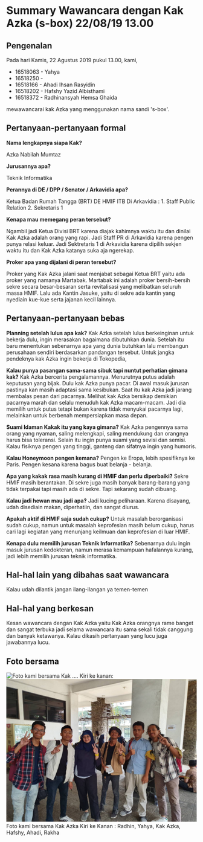 # Summary Wawancara dengan Kak Azka (s-box) 22/08/19 13.00

## Pengenalan

Pada hari Kamis, 22 Agustus 2019 pukul 13.00, kami,
- 16518063 - Yahya
- 16518250 -
- 16518166 - Ahadi Ihsan Rasyidin
- 16518202 - Hafshy Yazid Albisthami
- 16518372 - Radhinansyah Hemsa Ghaida

mewawancarai kak Azka yang menggunakan nama sandi 's-box'.


## Pertanyaan-pertanyaan formal

**Nama lengkapnya siapa Kak?**

Azka Nabilah Mumtaz

**Jurusannya apa?**

Teknik Informatika

**Perannya di DE / DPP / Senator / Arkavidia apa?**

Ketua Badan Rumah Tangga (BRT) DE HMIF ITB
Di Arkavidia : 1. Staff Public Relation
               2. Sekretaris 1

**Kenapa mau memegang peran tersebut?**

Ngambil jadi Ketua Divisi BRT karena diajak kahimnya waktu itu dan dinilai Kak Azka adalah orang yang rapi.
Jadi Staff PR di Arkavidia karena pengen punya relasi keluar.
Jadi Sektretaris 1 di Arkavidia karena dipilih sekjen waktu itu dan Kak Azka katanya suka aja ngerekap.

**Proker apa yang dijalani di peran tersebut?**

Proker yang Kak Azka jalani saat menjabat sebagai Ketua BRT yaitu ada proker yang namanya Martabak. Martabak ini adalah proker bersih-bersih sekre secara besar-besaran serta revitalisasi yang melibatkan seluruh massa HMIF. Lalu ada Kantin Jasuke, yaitu di sekre ada kantin yang nyediain kue-kue serta jajanan kecil lainnya.

## Pertanyaan-pertanyaan bebas

**Planning setelah lulus apa kak?**
Kak Azka setelah lulus berkeinginan untuk bekerja dulu, ingin merasakan bagaimana dibutuhkan dunia. Setelah itu baru menentukan sebenarnya apa yang dunia butuhkan lalu membangun perusahaan sendiri berdasarkan pandangan tersebut. Untuk jangka pendeknya kak Azka ingin bekerja di Tokopedia,

**Kalau punya pasangan sama-sama sibuk tapi nuntut perhatian gimana kak?**
Kak Azka bercerita pengalamannya. Menurutnya putus adalah keputusan yang bijak. Dulu kak Azka punya pacar. Di awal masuk jurusan pastinya kan masih adaptasi sama kesibukan. Saat itu kak Azka jadi jarang membalas pesan dari pacarnya. Melihat kak Azka bersikap demikian pacarnya marah dan selalu menuduh kak Azka macam-macam. Jadi dia memilih untuk putus tetapi bukan karena tidak menyukai pacarnya lagi, melainkan untuk berbenah mempersiapkan masa depan.

**Suami Idaman Kakak itu yang kaya gimana?**
Kak Azka pengennya sama orang yang nyaman, saling melengkapi, saling mendukung dan orangnya harus bisa toleransi. Selain itu ingin punya suami yang sevisi dan semisi. Kalau fisiknya pengen yang tinggi, ganteng dan sifatnya ingin yang humoris.

**Kalau Honeymoon pengen kemana?**
Pengen ke Eropa, lebih spesifiknya ke Paris. Pengen kesana karena bagus buat belanja - belanja.

**Apa yang kakak rasa masih kurang di HMIF dan perlu diperbaiki?**
Sekre HMIF masih berantakan. Di sekre juga masih banyak barang-barang yang tidak terpakai tapi masih ada di sekre. Tapi sekarang sudah dibuang.

**Kalau jadi hewan mau jadi apa?**
Jadi kucing peliharaan. Karena disayang, udah disediain makan, diperhatiin, dan sangat diurus.

**Apakah aktif di HMIF saja sudah cukup?**
Untuk masalah berorganisasi sudah cukup, namun untuk masalah keprofesian masih belum cukup, harus cari lagi kegiatan yang menunjang keilmuan dan keprofesian di luar HMIF.

**Kenapa dulu memilih jurusan Teknik Informatika?**
Sebenarnya dulu ingin masuk jurusan kedokteran, namun merasa kemampuan hafalannya kurang, jadi lebih memilih jurusan teknik informatika.

## Hal-hal lain yang dibahas saat wawancara

Kalau udah dilantik jangan ilang-ilangan ya temen-temen

## Hal-hal yang berkesan

Kesan wawancara dengan Kak Azka yaitu Kak Azka orangnya rame banget dan sangat terbuka jadi selama wawancara itu sama sekali tidak canggung dan banyak ketawanya. Kalau dikasih pertanyaan yang lucu juga jawabannya lucu.

## Foto bersama
![Foto kami bersama Kak .... Kiri ke kanan: ](https://github.com/ozer0532/TugasWawancaraDaemon/raw/master/)
![Foto kami bersama Kak Azka Kiri ke Kanan : Radhin, Yahya, Kak Azka, Hafshy, Ahadi, Rakha](./Azka1.jpg)
Foto kami bersama Kak Azka Kiri ke Kanan : Radhin, Yahya, Kak Azka, Hafshy, Ahadi, Rakha
